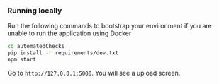### Running locally

Run the following commands to bootstrap your environment if you are unable to run the application using Docker

```bash
cd automatedChecks
pip install -r requirements/dev.txt
npm start
```

Go to `http://127.0.0.1:5000`. You will see a upload screen.
